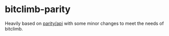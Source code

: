 # bitclimb-parity

Heavily based on [parity/api](https://github.com/parity-js/api) with some minor changes to meet the needs of bitclimb.